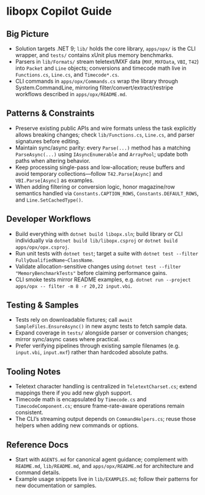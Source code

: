 # libopx Copilot Guide

## Big Picture
- Solution targets .NET 9; `lib/` holds the core library, `apps/opx/` is the CLI wrapper, and `tests/` contains xUnit plus memory benchmarks.
- Parsers in `lib/Formats/` stream teletext/MXF data (`MXF`, `MXFData`, `VBI`, `T42`) into `Packet` and `Line` objects; conversions and timecode math live in `Functions.cs`, `Line.cs`, and `Timecode*.cs`.
- CLI commands in `apps/opx/Commands.cs` wrap the library through System.CommandLine, mirroring filter/convert/extract/restripe workflows described in `apps/opx/README.md`.

## Patterns & Constraints
- Preserve existing public APIs and wire formats unless the task explicitly allows breaking changes; check `lib/Functions.cs`, `Line.cs`, and parser signatures before editing.
- Maintain sync/async parity: every `Parse(...)` method has a matching `ParseAsync(...)` using `IAsyncEnumerable` and `ArrayPool`; update both paths when altering behavior.
- Keep processing single-pass and low-allocation; reuse buffers and avoid temporary collections—follow `T42.Parse[Async]` and `VBI.Parse[Async]` as examples.
- When adding filtering or conversion logic, honor magazine/row semantics handled via `Constants.CAPTION_ROWS`, `Constants.DEFAULT_ROWS`, and `Line.SetCachedType()`.

## Developer Workflows
- Build everything with `dotnet build libopx.sln`; build library or CLI individually via `dotnet build lib/libopx.csproj` or `dotnet build apps/opx/opx.csproj`.
- Run unit tests with `dotnet test`; target a suite with `dotnet test --filter FullyQualifiedName~ClassName`.
- Validate allocation-sensitive changes using `dotnet test --filter "MemoryBenchmarkTests"` before claiming performance gains.
- CLI smoke tests mirror README examples, e.g. `dotnet run --project apps/opx -- filter -m 8 -r 20,22 input.vbi`.

## Testing & Samples
- Tests rely on downloadable fixtures; call `await SampleFiles.EnsureAsync()` in new async tests to fetch sample data.
- Expand coverage in `tests/` alongside parser or conversion changes; mirror sync/async cases where practical.
- Prefer verifying pipelines through existing sample filenames (e.g. `input.vbi`, `input.mxf`) rather than hardcoded absolute paths.

## Tooling Notes
- Teletext character handling is centralized in `TeletextCharset.cs`; extend mappings there if you add new glyph support.
- Timecode math is encapsulated by `Timecode.cs` and `TimecodeComponent.cs`; ensure frame-rate-aware operations remain consistent.
- The CLI’s streaming output depends on `CommandHelpers.cs`; reuse those helpers when adding new commands or options.

## Reference Docs
- Start with `AGENTS.md` for canonical agent guidance; complement with `README.md`, `lib/README.md`, and `apps/opx/README.md` for architecture and command details.
- Example usage snippets live in `lib/EXAMPLES.md`; follow their patterns for new documentation or samples.
